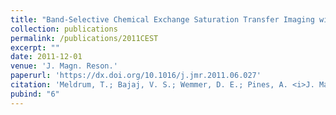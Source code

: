 ```yaml
---
title: "Band-Selective Chemical Exchange Saturation Transfer Imaging with Hyperpolarized Xenon-Based Molecular Sensors"
collection: publications
permalink: /publications/2011CEST
excerpt: ""
date: 2011-12-01
venue: 'J. Magn. Reson.'
paperurl: 'https://dx.doi.org/10.1016/j.jmr.2011.06.027'
citation: 'Meldrum, T.; Bajaj, V. S.; Wemmer, D. E.; Pines, A. <i>J. Magn. Reson.</i> <b>2011,</b> <i>13,</i> 14–21.'
pubind: "6"
---
```


